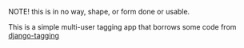 NOTE! this is in no way, shape, or form done or usable.

This is a simple multi-user tagging app that borrows some code from [django-tagging](http://code.google.com/p/django-tagging/)